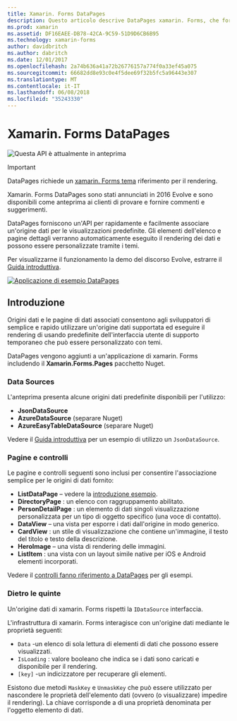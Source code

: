 ```yaml
---
title: Xamarin. Forms DataPages
description: Questo articolo descrive DataPages xamarin. Forms, che forniscono un'API per rapidamente e facilmente associare un'origine dati per le viste preesistente.
ms.prod: xamarin
ms.assetid: DF16EAEE-DB78-42CA-9C59-51D9D6CB6B95
ms.technology: xamarin-forms
author: davidbritch
ms.author: dabritch
ms.date: 12/01/2017
ms.openlocfilehash: 2a74b636a41a72b26776157a774f0a33ef45a075
ms.sourcegitcommit: 66682dd8e93c0e4f5dee69f32b5fc5a96443e307
ms.translationtype: MT
ms.contentlocale: it-IT
ms.lasthandoff: 06/08/2018
ms.locfileid: "35243330"
---
```

# <a name="xamarinforms-datapages"></a>Xamarin. Forms DataPages

![](~/media/shared/preview.png "Questa API è attualmente in anteprima")

> [!IMPORTANT]
> DataPages richiede un [xamarin. Forms tema](~/xamarin-forms/user-interface/themes/index.md) riferimento per il rendering.

Xamarin. Forms DataPages sono stati annunciati in 2016 Evolve e sono disponibili come anteprima ai clienti di provare e fornire commenti e suggerimenti.

DataPages forniscono un'API per rapidamente e facilmente associare un'origine dati per le visualizzazioni predefinite. Gli elementi dell'elenco e pagine dettagli verranno automaticamente eseguito il rendering dei dati e possono essere personalizzate tramite i temi.

Per visualizzarne il funzionamento la demo del discorso Evolve, estrarre il [Guida introduttiva](get-started.md).

[![](images/demo-sml.png "Applicazione di esempio DataPages")](images/demo.png#lightbox "applicazione di esempio DataPages")

## <a name="introduction"></a>Introduzione

Origini dati e le pagine di dati associati consentono agli sviluppatori di semplice e rapido utilizzare un'origine dati supportata ed eseguire il rendering di usando predefinite dell'interfaccia utente di supporto temporaneo che può essere personalizzato con temi.

DataPages vengono aggiunti a un'applicazione di xamarin. Forms includendo il **Xamarin.Forms.Pages** pacchetto Nuget.

### <a name="data-sources"></a>Data Sources

L'anteprima presenta alcune origini dati predefinite disponibili per l'utilizzo:

* **JsonDataSource**
* **AzureDataSource** (separare Nuget)
* **AzureEasyTableDataSource** (separare Nuget)

Vedere il [Guida introduttiva](get-started.md) per un esempio di utilizzo un `JsonDataSource`.


### <a name="pages--controls"></a>Pagine e controlli

Le pagine e controlli seguenti sono inclusi per consentire l'associazione semplice per le origini di dati fornito:

* **ListDataPage** – vedere la [introduzione esempio](get-started.md).
* **DirectoryPage** : un elenco con raggruppamento abilitato.
* **PersonDetailPage** : un elemento di dati singoli visualizzazione personalizzata per un tipo di oggetto specifico (una voce di contatto).
* **DataView** – una vista per esporre i dati dall'origine in modo generico.
* **CardView** : un stile di visualizzazione che contiene un'immagine, il testo del titolo e testo della descrizione.
* **HeroImage** – una vista di rendering delle immagini.
* **ListItem** : una vista con un layout simile native per iOS e Android elementi incorporati.

Vedere il [controlli fanno riferimento a DataPages](controls.md) per gli esempi.



### <a name="under-the-hood"></a>Dietro le quinte

Un'origine dati di xamarin. Forms rispetti la `IDataSource` interfaccia.

L'infrastruttura di xamarin. Forms interagisce con un'origine dati mediante le proprietà seguenti:

* `Data` -un elenco di sola lettura di elementi di dati che possono essere visualizzati.
* `IsLoading` : valore booleano che indica se i dati sono caricati e disponibile per il rendering.
* `[key]` -un indicizzatore per recuperare gli elementi.

Esistono due metodi `MaskKey` e `UnmaskKey` che può essere utilizzato per nascondere le proprietà dell'elemento dati (ovvero (o visualizzare) impedire il rendering).
La chiave corrisponde a di una proprietà denominata per l'oggetto elemento di dati.
